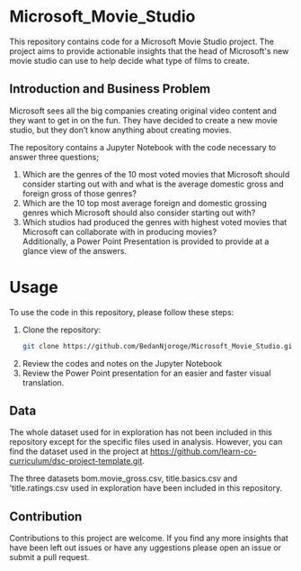 # Microsoft_Movie_Studio
This repository contains code for a Microsoft Movie Studio project. The project aims to provide actionable insights that the head of Microsoft's new movie studio can use to help decide what type of films to create.

## Introduction and Business Problem
Microsoft sees all the big companies creating original video content and they want to get in on the fun. 
They have decided to create a new movie studio, but they don’t know anything about creating movies. 

The repository contains a Jupyter Notebook with the code necessary to answer three questions;
1. Which are the genres of the 10 most voted movies that Microsoft should consider starting out with and what is the average domestic gross and foreign gross of those genres?
2. Which are the 10 top most average foreign and domestic grossing genres which Microsoft should also consider starting out with?
3. Which studios had produced the genres with highest voted movies that Microsoft can collaborate with in producing movies?  
Additionally, a Power Point Presentation is provided to provide at a glance view of the answers.

# Usage

To use the code in this repository, please follow these steps:

1. Clone the repository:
   ```bash
   git clone https://github.com/BedanNjoroge/Microsoft_Movie_Studio.git
   ```
2. Review the codes and notes on the Jupyter Notebook
3. Review the Power Point presentation for an easier and faster visual translation.
   
## Data

The whole dataset used for in exploration has not been included in this repository except for the specific files used in analysis. However, you can find the dataset used in the project at https://github.com/learn-co-curriculum/dsc-project-template.git.

The three datasets bom.movie_gross.csv, title.basics.csv and 'title.ratings.csv used in exploration have been included in this repository.

## Contribution

Contributions to this project are welcome. If you find any more insights that have been left out issues or have any uggestions please open an issue or submit a pull request.
